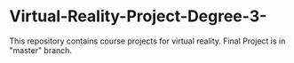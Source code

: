# Virtual-Reality-Project-Degree-3-
This repository contains course projects for virtual reality.
Final Project is in "master" branch.
